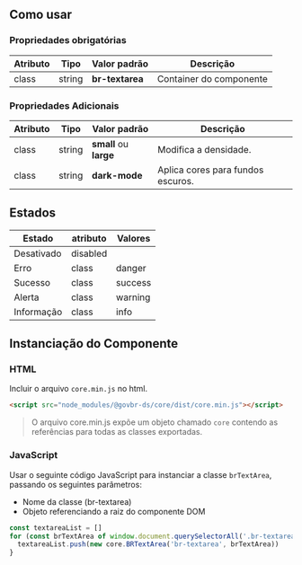 ## Como usar

### Propriedades obrigatórias

| Atributo | Tipo   | Valor padrão    | Descrição               |
| -------- | ------ | --------------- | ----------------------- |
| class    | string | **br-textarea** | Container do componente |

### Propriedades Adicionais

| Atributo | Tipo   | Valor padrão           | Descrição                         |
| -------- | ------ | ---------------------- | --------------------------------- |
| class    | string | **small** ou **large** | Modifica a densidade.             |
| class    | string | **dark-mode**          | Aplica cores para fundos escuros. |

## Estados

| Estado     | atributo | Valores |
| ---------- | -------- | ------- |
| Desativado | disabled |         |
| Erro       | class    | danger  |
| Sucesso    | class    | success |
| Alerta     | class    | warning |
| Informação | class    | info    |

## Instanciação do Componente

### HTML

Incluir o arquivo `core.min.js` no html.

```html
<script src="node_modules/@govbr-ds/core/dist/core.min.js"></script>
```

> O arquivo core.min.js expõe um objeto chamado `core` contendo as referências para todas as classes exportadas.

### JavaScript

Usar o seguinte código JavaScript para instanciar a classe `brTextArea`, passando os seguintes parâmetros:

- Nome da classe (br-textarea)
- Objeto referenciando a raiz do componente DOM

```javascript
const textareaList = []
for (const brTextArea of window.document.querySelectorAll('.br-textarea')) {
  textareaList.push(new core.BRTextArea('br-textarea', brTextArea))
}
```

